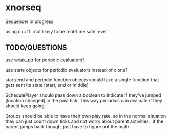 xnorseq
=======

Sequencer in progress

using c++11.. not likely to be real-time safe, ever


TODO/QUESTIONS
------

use weak_ptr for periodic evaluators?

use state objects for periodic evaluators instead of clone?

start/end and periodic function objects should take a single function that gets sent its state [start, end or middle]

SchedulePlayer should pass down a boolean to indicate if they've jumped [location changed] in the past tick.  This way periodics can evaluate if they should keep going.

Groups should be able to have their own play rate, so in the normal situation they can just count down ticks and not worry about parent activities..
if the parent jumps back though, just have to figure out the math.

